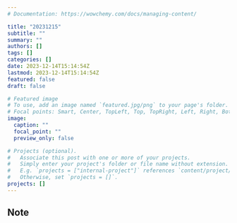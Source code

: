 ```yaml
---
# Documentation: https://wowchemy.com/docs/managing-content/

title: "20231215"
subtitle: ""
summary: ""
authors: []
tags: []
categories: []
date: 2023-12-14T15:14:54Z
lastmod: 2023-12-14T15:14:54Z
featured: false
draft: false

# Featured image
# To use, add an image named `featured.jpg/png` to your page's folder.
# Focal points: Smart, Center, TopLeft, Top, TopRight, Left, Right, BottomLeft, Bottom, BottomRight.
image:
  caption: ""
  focal_point: ""
  preview_only: false

# Projects (optional).
#   Associate this post with one or more of your projects.
#   Simply enter your project's folder or file name without extension.
#   E.g. `projects = ["internal-project"]` references `content/project/deep-learning/index.md`.
#   Otherwise, set `projects = []`.
projects: []
---
```


## Note

